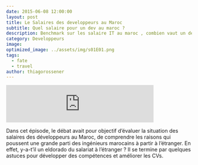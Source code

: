 ```yaml
---
date: 2015-06-08 12:00:00
layout: post
title: Le Salaires des developpeurs au Maroc
subtitle: Quel salaire pour un dev au maroc ? 
description: Benchmark sur les salaire IT au maroc , combien vaut un dev au maroc comparer au autre pays 
category: Developpeurs
image: 
optimized_image: ../assets/img/s01E01.png
tags:
  - fate
  - travel
author: thiagorossener
---
```


<iframe src="https://anchor.fm/devcastma/embed/episodes/S01E01--Le-salaire-des-dveloppeurs-au-Maroc-eavai9" height="102px" width="400px" frameborder="0" scrolling="no"></iframe>

Dans cet épisode, le débat avait pour objectif d’évaluer la situation des salaires des développeurs au Maroc, de comprendre les raisons qui poussent une grande parti des ingénieurs marocains à partir à l’étranger. En effet, y-a-t’il un eldorado du salariat à l’étranger ? Il se termine par quelques astuces pour développer des compétences et améliorer les CVs.



